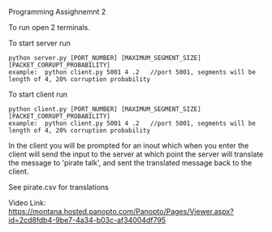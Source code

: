 Programming Assighnemnt 2

To run open 2 terminals.

To start server run    
```
python server.py [PORT_NUMBER] [MAXIMUM_SEGMENT_SIZE] [PACKET_CORRUPT_PROBABILITY]
example:  python client.py 5001 4 .2   //port 5001, segments will be length of 4, 20% corruption probability
```
To start client run
```
python client.py [PORT_NUMBER] [MAXIMUM_SEGMENT_SIZE] [PACKET_CORRUPT_PROBABILITY]
example:  python client.py 5001 4 .2   //port 5001, segments will be length of 4, 20% corruption probability
```

In the client you will be prompted for an inout which when you enter the client
will send the input to the server at which point the server will translate the
message to 'pirate talk', and sent the translated message back to the client.

See pirate.csv for translations

Video Link: https://montana.hosted.panopto.com/Panopto/Pages/Viewer.aspx?id=2cd8fdb4-9be7-4a34-b03c-af34004df795